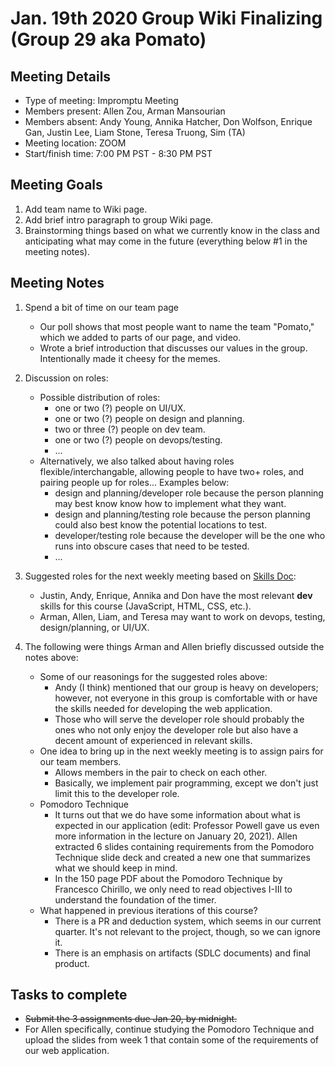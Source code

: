 # Jan. 19th 2020 Group Wiki Finalizing (Group 29 aka Pomato)

## Meeting Details

- Type of meeting: Impromptu Meeting
- Members present: Allen Zou, Arman Mansourian
- Members absent: Andy Young, Annika Hatcher, Don Wolfson, Enrique Gan, Justin Lee, Liam Stone, Teresa Truong, Sim (TA)
- Meeting location: ZOOM
- Start/finish time: 7:00 PM PST - 8:30 PM PST

## Meeting Goals

1. Add team name to Wiki page.
2. Add brief intro paragraph to group Wiki page.
3. Brainstorming things based on what we currently know in the class and anticipating what may come in the future (everything below #1 in the meeting notes).

## Meeting Notes

1. Spend a bit of time on our team page  
    - Our poll shows that most people want to name the team "Pomato," which we added to parts of our page, and video.  
    - Wrote a brief introduction that discusses our values in the group. Intentionally made it cheesy for the memes.  

2. Discussion on roles:  
    - Possible distribution of roles:  
        - one or two (?) people on UI/UX.  
        - one or two (?) people on design and planning.  
        - two or three (?) people on dev team.  
        - one or two (?) people on devops/testing.  
        - ...  
    - Alternatively, we also talked about having roles flexible/interchangable, allowing people to have two+ roles, and pairing people up for roles... Examples below:  
        - design and planning/developer role because the person planning may best know know how to implement what they want.  
        - design and planning/testing role because the person planning could also best know the potential locations to test.  
        - developer/testing role because the developer will be the one who runs into obscure cases that need to be tested.  
        - ...  

3. Suggested roles for the next weekly meeting based on [Skills Doc](https://docs.google.com/document/d/1FR5pI3Ucdy0-Y-BLFndcWxXcLjBmONAhhIdjr4WDZJQ/edit):
    - Justin, Andy, Enrique, Annika and Don have the most relevant **dev** skills for this course (JavaScript, HTML, CSS, etc.).
    - Arman, Allen, Liam, and Teresa may want to work on devops, testing, design/planning, or UI/UX.

4. The following were things Arman and Allen briefly discussed outside the notes above:  
    - Some of our reasonings for the suggested roles above:  
        - Andy (I think) mentioned that our group is heavy on developers; however, not everyone in this group is comfortable with or have the skills needed for developing the web application.  
        - Those who will serve the developer role should probably the ones who not only enjoy the developer role but also have a decent amount of experienced in relevant skills.
    - One idea to bring up in the next weekly meeting is to assign pairs for our team members.  
        - Allows members in the pair to check on each other.  
        - Basically, we implement pair programming, except we don't just limit this to the developer role.  
    - Pomodoro Technique  
        - It turns out that we do have some information about what is expected in our application (edit: Professor Powell gave us even more information in the lecture on January 20, 2021). Allen extracted 6 slides containing requirements from the Pomodoro Technique slide deck and created a new one that summarizes what we should keep in mind.  
        - In the 150 page PDF about the Pomodoro Technique by Francesco Chirillo, we only need to read objectives I-III to understand the foundation of the timer.  
    - What happened in previous iterations of this course?  
        - There is a PR and deduction system, which seems in our current quarter. It's not relevant to the project, though, so we can ignore it.
        - There is an emphasis on artifacts (SDLC documents) and final product.
    
## Tasks to complete

- ~~Submit the 3 assignments due Jan 20, by midnight.~~
- For Allen specifically, continue studying the Pomodoro Technique and upload the slides from week 1 that contain some of the requirements of our web application.
